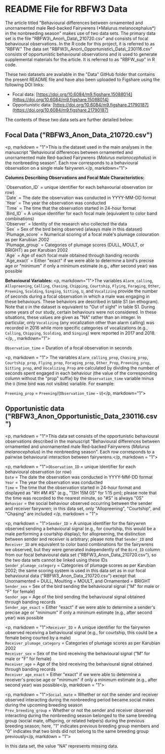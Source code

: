# README File for RBFW3 Data
<p>The article titled "Behavioural differences between ornamented and unornamented male Red-backed Fairywrens (*Malurus melanocephalus*) in the nonbreeding season" makes use of two data sets. The primary data set is the file "RBFW3\_Anon\_Data\_210720.csv" and consists of focal behavioural observations. In the R code for this project, it is referred to as "RBFW." The data set "RBFW3\_Anon\_Opportunistic\_Data\_230116.csv" consists of opportunistic behavioural observations and is used to generate supplemental materials for the article. It is referred to as "RBFW_sup" in R code.</p>

<p>These two datasets are available in the "Data" GitHub folder that contains the present README file and have also been uploaded to Figshare using the following DOI links: </p>

* Focal data: [https://doi.org/10.6084/m9.figshare.15088014](https://doi.org/10.6084/m9.figshare.15088014)
* Opportunistic data: [https://doi.org/10.6084/m9.figshare.21790187](https://doi.org/10.6084/m9.figshare.21790187)

The contents of these two data sets are further detailed below:

## Focal Data ("RBFW3\_Anon\_Data_210720.csv")
<p, markdown = "1">This is the dataset used in the main analyses in the manuscript "Behavioural differences between ornamented and unornamented male Red-backed Fairywrens (*Malurus melanocephalus*) in the nonbreeding season". Each row corresponds to a behavioural observation on a single male fairywren.</p, markdown="1">

**Columns Describing Observations and Focal Male Characteristics:** 
<p>`Observation_ID` = unique identifier for each behavourial observation (or row)<br>
`Date` = The date the observation was conducted in YYYY-MM-DD format<br>
`Year` = The year the observation was conducted<br>
`Time` = The time that the observation started in 24-hour format<br>
`Bird_ID` = A unique identifier for each focal male (equivalent to color band combinations) <br>
`Observer` = Identity of the research who collected the data<br>
`Sex` = Sex of the bird being observed (always male in this dataset)<br> 
`Plumage_score` = Numerical scoring of a focal male's plumage colouration as per Karubian 2002<br>
`Plumage_group` = Categories of plumage scores (DULL, MOULT, or BRIGHT) as per Karubian 2002<br>
`Age` = Age of each focal male obtained through banding records<br>
`Age_exact` = Either "exact" if we were able to determine a bird's precise age or "minimum" if only a minimum estimate (e.g., after second year) was possible</p>

**Behavioural Variables:**
<p, markdown="1">The variables `Alarm_calling`, `Allopreening`, `Calling`, `Chasing`, `Chipping`, `Courtship`, `Flying`, `Foraging`, `Other`, `Preening`, `Scolding`, `Singing`, `Sitting`, `U`, and `Vocalizing` provide the number of seconds during a focal observation in which a male was engaging in these behaviours. These behaviors are described in table S1 (an ethogram). Note that `U` in the dataset is equivalent to "Out of sight" in table S1. During some years of our study, certain behaviours were not considered. In these situations, these values are given as "NA" rather than an integer. In particular, only `Vocalizing` (any vocalization other than alarm calling) was recorded in 2016 while more specific categories of vocalizations (e.g., `Calling`, `Chipping`, `Scolding`, and `Singing`) were reported in 2017 and 2018.</p, , markdown="1"> 

`Observation_time` = Duration of a focal observation in seconds
 
<p, markdown = "1"> The variables `Alarm_calling_prop`, `Chasing_prop`, `Courtship_prop`, `Flying_prop`, `Foraging_prop`, `Other_Prop`, `Preening_prop`, `Sitting_prop`, and `Vocalizing_Prop` are calculated by dividing the number of seconds spent engaged in each behaviour (the value of the corresponding column without the "prop" suffix) by the `Observation_time` variable minus the `U` (time bird was not visible) variable. For example: <br>

`Preening_prop` = `Preening`/(`Observation_time` - `U`)</p, markdown="1">


## Opportunistic data ("RBFW3\_Anon\_Opportunistic\_Data\_230116.csv")
<p, markdown = "1">This data set consists of the opportunistic behavioural observations described in the manuscript "Behavioural differences between ornamented and unornamented male Red-backed Fairywrens (*Malurus melanocephalus*) in the nonbreeding season". Each row corresponds to a pairwise behavioural interaction between fairywrens.</p, markdown = "1">

<p, markdown = "1">`Observation_ID` = unique identifier for each behavioural observation (or row)<br>
`Date` = The date the observation was conducted in YYYY-MM-DD format<br>
`Year` = The year the observation was conducted<br>
`Time` = The time that the observation started in 24-hour format and displayed as "#H #M #S" (e.g., "13H 15M 0S" for 1:15 pm); please note that the time was recorded to the nearest minute, so "#S" is always "0S"<br>
`Behavior` = the social behaviour observed occurring between the sender and receiver fairywren; in this data set, only "Allopreening", "Courtship", and "Chasing" are included </p, markdown = "1">

<p, markdown = "1">`Sender_ID` = A unique identifier for the fairywren observed sending a behavioural signal (e.g., for courtship, this would be a male performing a courtship display); for allopreening, the distinction between sender and receiver is arbitrary; please note that `Sender_ID` and `Receiver_ID` are equivalent to color band combinations for the fairywrens we observed, but they were generated independently of the `Bird_ID` column from our focal behavioural data set ("RBFW3\_Anon\_Data\_210720.csv"), so the two data sets cannot be linked using these IDs<br>
`Sender_plumage_category` = Categories of plumage scores as per Karubian 2002; the same scoring system is used in this data set as in our focal behavioural data ("RBFW3\_Anon\_Data\_210720.csv") except that Unornamented = DULL, Moulting = MOULT, and Ornamented = BRIGHT<br>
`Sender_sex` = Sex of the bird sending the behavioural signal ("M" for male or "F" for female)<br>
`Sender_age` = Age of the bird sending the behavioural signal obtained through banding records<br>
`Sender_age_exact` = Either "exact" if we were able to determine a sender's precise age or "minimum" if only a minimum estimate (e.g., after second year) was possible</p>

<p, markdown = "1">`Receiver_ID` =  A unique identifier for the fairywren observed receiving a behavioural signal (e.g., for courtship, this could be a female being courted by a male)<br>
`Receiver_plumage_category` = Categories of plumage scores as per Karubian 2002<br>
`Receiver_sex` = Sex of the bird receiving the behavioural signal ("M" for male or "F" for female) <br>
`Receiver_age` = Age of the bird receiving the behavioural signal obtained through banding records<br>
`Receiver_age_exact` = Either "exact" if we were able to determine a receiver's precise age or "minimum" if only a minimum estimate (e.g., after second year) was possible</p, markdown = "1">

<p, markdown = "1">`Social_mate` = Whether or not the sender and receiver observed interacting during the nonbreeding period became social mates during the upcoming breeding season<br> 
`Prev_breeding_group` = Whether or not the sender and receiver observed interacting during the nonbreeding season belonged to the same breeding group (social mate, offspring, or related helpers) during the previous breeding season; here, "1" indicates previous breeding group members and "0" indicates that two birds did not belong to the same breeding group previously</p, markdown = "1">

<p>In this data set, the value "NA" represents missing data. </p>
